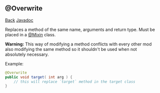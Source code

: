 ## @Overwrite
[Back](mixins.md) [Javadoc](https://jenkins.liteloader.com/view/Other/job/Mixin/javadoc/org/spongepowered/asm/mixin/Overwrite.html)

Replaces a method of the same name, arguments and return type. Must be placed in a [@Mixin](mixin.md) class.

**Warning:** This way of modifying a method conflicts with every other mod also modifying the same method so it shouldn't be used when not absolutely necessary.

Example:
```java
@Overwrite
public void target( int arg ) {
	// this will replace `target` method in the target class
}
```

